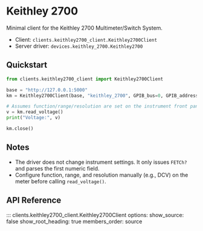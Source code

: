 # Keithley 2700

Minimal client for the Keithley 2700 Multimeter/Switch System.

- Client: `clients.keithley2700_client.Keithley2700Client`
- Server driver: `devices.keithley_2700.Keithley2700`

## Quickstart

```python
from clients.keithley2700_client import Keithley2700Client

base = "http://127.0.0.1:5000"
km = Keithley2700Client(base, "keithley_2700", GPIB_bus=0, GPIB_address=16, user="alice", debug=True)

# Assumes function/range/resolution are set on the instrument front panel
v = km.read_voltage()
print("Voltage:", v)

km.close()
```

## Notes

- The driver does not change instrument settings. It only issues `FETCh?` and parses the first numeric field.
- Configure function, range, and resolution manually (e.g., DCV) on the meter before calling `read_voltage()`.

## API Reference

::: clients.keithley2700_client.Keithley2700Client
    options:
      show_source: false
      show_root_heading: true
      members_order: source
